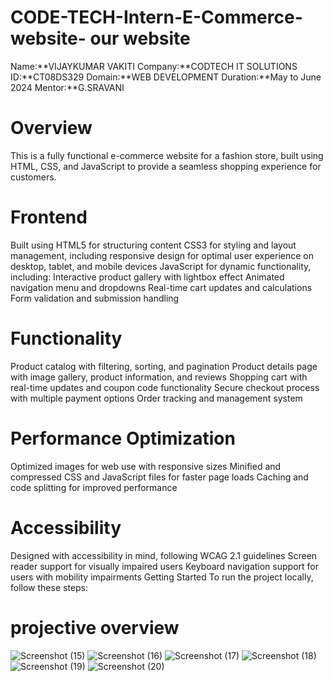 # CODE-TECH-Intern-E-Commerce-website- our website

 Name:**VIJAYKUMAR VAKITI
 Company:**CODTECH IT SOLUTIONS 
 ID:**CT08DS329 
 Domain:**WEB DEVELOPMENT 
 Duration:**May to June 2024 
 Mentor:**G.SRAVANI

# Overview
This is a fully functional e-commerce website for a fashion store, built using HTML, CSS, and JavaScript to provide a seamless shopping experience for customers.


# Frontend
Built using HTML5 for structuring content
CSS3 for styling and layout management, including responsive design for optimal user experience on desktop, tablet, and mobile devices
JavaScript for dynamic functionality, including:
Interactive product gallery with lightbox effect
Animated navigation menu and dropdowns
Real-time cart updates and calculations
Form validation and submission handling
# Functionality
Product catalog with filtering, sorting, and pagination
Product details page with image gallery, product information, and reviews
Shopping cart with real-time updates and coupon code functionality
Secure checkout process with multiple payment options
Order tracking and management system
# Performance Optimization
Optimized images for web use with responsive sizes
Minified and compressed CSS and JavaScript files for faster page loads
Caching and code splitting for improved performance
# Accessibility
Designed with accessibility in mind, following WCAG 2.1 guidelines
Screen reader support for visually impaired users
Keyboard navigation support for users with mobility impairments
Getting Started
To run the project locally, follow these steps:



# projective overview

![Screenshot (15)](https://github.com/vakitivijay/CODE-TECH-Intern-E-Commerce-website-/assets/151705799/92ae82e7-1aad-4588-a580-6ee7ae21caa8)
![Screenshot (16)](https://github.com/vakitivijay/CODE-TECH-Intern-E-Commerce-website-/assets/151705799/6d77942c-371c-414a-ba1d-04da0603ec4d)
![Screenshot (17)](https://github.com/vakitivijay/CODE-TECH-Intern-E-Commerce-website-/assets/151705799/71110e39-b1b0-4029-b9cf-08b2a4b438c2)
![Screenshot (18)](https://github.com/vakitivijay/CODE-TECH-Intern-E-Commerce-website-/assets/151705799/650852f8-867b-4ac9-8c1d-bb37e0dd9f6e)
![Screenshot (19)](https://github.com/vakitivijay/CODE-TECH-Intern-E-Commerce-website-/assets/151705799/714c80da-b288-4b54-aacf-6a442b3d564f)
![Screenshot (20)](https://github.com/vakitivijay/CODE-TECH-Intern-E-Commerce-website-/assets/151705799/e296ac0a-bf38-426f-bc06-c11e165ed670)


